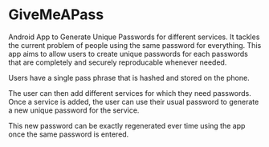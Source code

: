 # GiveMeAPass
Android App to Generate Unique Passwords for different services.
It tackles the current problem of people using the same password for everything. 
This app aims to allow users to create unique passwords for each passwords that are completely and securely reproducable whenever needed.

Users have a single pass phrase that is hashed and stored on the phone.

The user can then add different services for which they need passwords. 
Once a service is added, the user can use their usual password to generate a new unique password for the service.

This new password can be exactly regenerated ever time using the app once the same password is entered.
